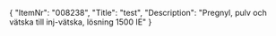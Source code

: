 {
  "ItemNr": "008238",
  "Title": "test",
  "Description": "Pregnyl, pulv och vätska till inj-vätska, lösning 1500 IE"
}